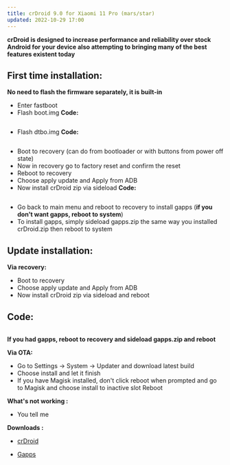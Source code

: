 ```yaml
---
title: crDroid 9.0 for Xiaomi 11 Pro (mars/star)
updated: 2022-10-29 17:00
---
```


**crDroid is designed to increase performance and reliability over stock Android for your device also attempting to bringing many of the best features existent today**

## First time installation:
**No need to flash the firmware separately, it is built-in**

 * Enter fastboot
 * Flash boot.img
**Code:**
```fastboot flash boot_ab boot.img
```
 * Flash dtbo.img
**Code:**
```fastboot flash dtbo_ab dtbo.img
```
 * Boot to recovery (can do from bootloader or with buttons from power off state)
 * Now in recovery go to factory reset and confirm the reset
 * Reboot to recovery
 * Choose apply update and Apply from ADB
 * Now install crDroid zip via sideload
**Code:**
```adb sideload crDroid.zip
```
 * Go back to main menu and reboot to recovery to install gapps (**if you don't want gapps, reboot to system**)
 * To install gapps, simply sideload gapps.zip the same way you installed crDroid.zip then reboot to system

## Update installation:

**Via recovery:**
 * Boot to recovery
 * Choose apply update and Apply from ADB
 * Now install crDroid zip via sideload and reboot 
## Code:
```adb sideload crDroid.zip
```
**If you had gapps, reboot to recovery and sideload gapps.zip and reboot**


**Via OTA:**
 * Go to Settings -> System -> Updater and download latest build
 * Choose install and let it finish
 * If you have Magisk installed, don't click reboot when prompted and go to Magisk and choose install to inactive slot
Reboot

**What's not working :**
 * You tell me

**Downloads :**
 * [crDroid](https://crdroid.net/mars/9)

 * [Gapps](https://androidfilehost.com/?fid=14871746926876840643)
